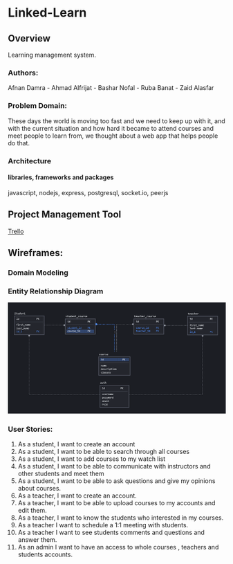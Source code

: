 # Linked-Learn

## Overview
Learning management system.

### Authors:
Afnan Damra - Ahmad Alfrijat - Bashar Nofal - Ruba Banat - Zaid Alasfar

### Problem Domain:
These days the world is moving too fast and we need to keep up with it, and with the current situation and how hard it became to attend courses and meet people to learn from, we thought about a web app that helps people do that.

### Architecture
#### libraries, frameworks and packages
javascript, nodejs, express, postgresql, socket.io, peerjs

## Project Management Tool
[Trello](https://trello.com/b/j9lBB6SL)

## Wireframes:

### Domain Modeling


### Entity Relationship Diagram
![ERD](public/assets/ERD.PNG)

### User Stories:
1. As a student, I want to create an account
2. As a student, I want to be able to search through all courses
3. As a student, I want to add courses to my watch list
4. As a student, I want to be able to communicate with instructors and other students and meet them
5. As a student, I want to be able to ask questions and give my opinions about courses.
6. As a teacher, I want to create an account.
7. As a teacher, I want to be able to upload courses to my accounts and edit them.
8. As a teacher, I want to know the students who interested in my courses.
9. As a teacher I want to schedule a 1:1 meeting with students.
10. As a teacher I want to see students comments and questions and answer them.
11. As an admin I want to have an access to whole courses , teachers and students accounts.



<!-- ## Credits and Collaborations: -->

